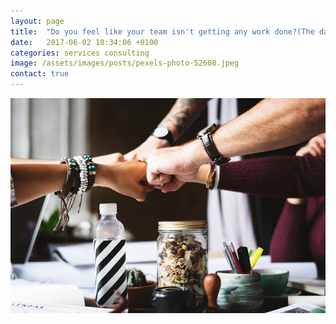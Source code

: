 ```yaml
---
layout: page
title:  "Do you feel like your team isn't getting any work done?(The dangers of scope creep)."
date:   2017-06-02 10:34:06 +0100
categories: services consulting
image: /assets/images/posts/pexels-photo-52608.jpeg
contact: true
---
```




![](/assets/images/posts/pexels-photo-398532.jpeg)
